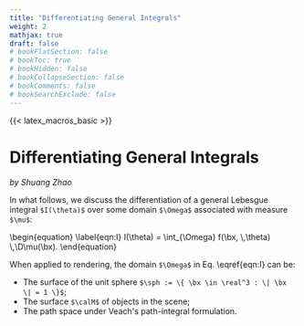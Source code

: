 ```yaml
---
title: "Differentiating General Integrals"
weight: 2
mathjax: true
draft: false
# bookFlatSection: false
# bookToc: true
# bookHidden: false
# bookCollapseSection: false
# bookComments: false
# bookSearchExclude: false
---
```


{{< latex_macros_basic >}}

# Differentiating General Integrals

_by Shuang Zhao_

In what follows, we discuss the differentiation of a general Lebesgue integral `$I(\theta)$` over some domain `$\Omega$` associated with measure `$\mu$`:

<div>
\begin{equation}
  \label{eqn:I}
  I(\theta) = \int_{\Omega} f(\bx, \,\theta) \,\D\mu(\bx).
\end{equation}
</div>

When applied to rendering, the domain `$\Omega$` in Eq. \eqref{eqn:I} can be:

- The surface of the unit sphere `$\sph := \{ \bx \in \real^3 : \| \bx \| = 1 \}$`;
- The surface `$\calM$` of objects in the scene;
- The path space under Veach's path-integral formulation.

